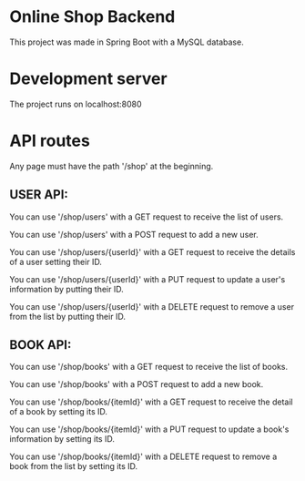 # Online Shop Backend

This project was made in Spring Boot with a MySQL database.

# Development server

The project runs on localhost:8080

# API routes

Any page must have the path '/shop' at the beginning.

## USER API:

You can use '/shop/users' with a GET request to receive the list of users.

You can use '/shop/users' with a POST request to add a new user.

You can use '/shop/users/{userId}' with a GET request to receive the details of a user setting their ID.

You can use '/shop/users/{userId}' with a PUT request to update a user's information by putting their ID.

You can use '/shop/users/{userId}' with a DELETE request to remove a user from the list by putting their ID.

## BOOK API:

You can use '/shop/books' with a GET request to receive the list of books.

You can use '/shop/books' with a POST request to add a new book.

You can use '/shop/books/{itemId}' with a GET request to receive the detail of a book by setting its ID.

You can use '/shop/books/{itemId}' with a PUT request to update a book's information by setting its ID.

You can use '/shop/books/{itemId}' with a DELETE request to remove a book from the list by setting its ID.
